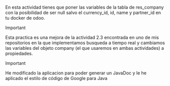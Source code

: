 En esta actividad tienes que poner las variables de la tabla de res_company con la posibilidad de ser null salvo el currency_id, id, name y partner_id en tu docker de odoo.

> [!IMPORTANT]
> Esta practica es una mejora de la actividad 2.3 encontrada en uno de mis repositorios en la que implementamos busqueda a tiempo real y cambiamos las variables del objeto company (el que usaremos en ambas actividades) a propiedades.


> [!IMPORTANT]
> He modificado la aplicacion para poder generar un JavaDoc y le he aplicado el estilo de código de Google para Java
